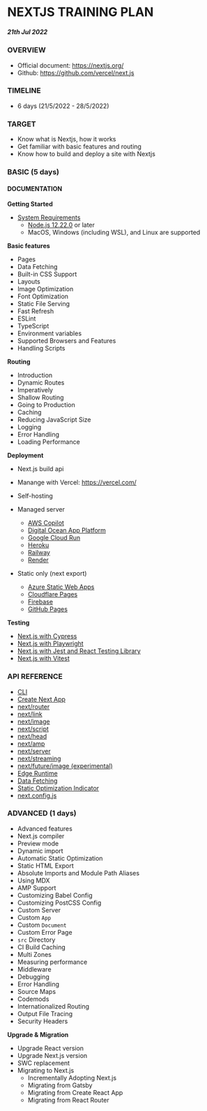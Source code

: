 # NEXTJS TRAINING PLAN
##### 21th Jul 2022

### OVERVIEW
- Official document: https://nextjs.org/ 
- Github: https://github.com/vercel/next.js

### TIMELINE
- 6 days (21/5/2022 - 28/5/2022)

### TARGET
- Know what is Nextjs, how it works
- Get familiar with basic features and routing
- Know how to build and deploy a site with Nextjs

### BASIC (5 days)
#### DOCUMENTATION

**Getting Started**

- [System Requirements](https://nextjs.org/docs/getting-started#system-requirements)
  - [Node.js 12.22.0](https://nodejs.org/) or later
  - MacOS, Windows (including WSL), and Linux are supported

**Basic features**

- Pages
- Data Fetching
- Built-in CSS Support
- Layouts
- Image Optimization
- Font Optimization
- Static File Serving
- Fast Refresh
- ESLint
- TypeScript
- Environment variables
- Supported Browsers and Features
- Handling Scripts

**Routing**

- Introduction
- Dynamic Routes
- Imperatively
- Shallow Routing
- Going to Production
- Caching
- Reducing JavaScript Size
- Logging
- Error Handling
- Loading Performance

**Deployment**

- Next.js build api
- Manange with Vercel: https://vercel.com/ 
- Self-hosting
- Managed server
  - [AWS Copilot](https://aws.github.io/copilot-cli/)
  - [Digital Ocean App Platform](https://docs.digitalocean.com/tutorials/app-nextjs-deploy/)
  - [Google Cloud Run](https://github.com/vercel/next.js/tree/canary/examples/with-docker)
  - [Heroku](https://elements.heroku.com/buildpacks/mars/heroku-nextjs)
  - [Railway](https://railway.app/new/starters/nextjs-prisma)
  - [Render](https://render.com/docs/deploy-nextjs-app)
  
- Static only (next export)
  - [Azure Static Web Apps](https://docs.microsoft.com/en-us/azure/static-web-apps/deploy-nextjs)
  - [Cloudflare Pages](https://developers.cloudflare.com/pages/framework-guides/deploy-a-nextjs-site/)
  - [Firebase](https://github.com/vercel/next.js/tree/canary/examples/with-firebase-hosting)
  - [GitHub Pages](https://github.com/vercel/next.js/tree/canary/examples/github-pages)

**Testing**

- [Next.js with Cypress](https://github.com/vercel/next.js/tree/canary/examples/with-cypress)
- [Next.js with Playwright](https://github.com/vercel/next.js/tree/canary/examples/with-playwright)
- [Next.js with Jest and React Testing Library](https://github.com/vercel/next.js/tree/canary/examples/with-jest)
- [Next.js with Vitest](https://github.com/vercel/next.js/tree/canary/examples/with-vitest)


### API REFERENCE
- [CLI](https://nextjs.org/docs/api-reference/cli)
- [Create Next App](https://nextjs.org/docs/api-reference/create-next-app)
- [next/router](https://nextjs.org/docs/api-reference/next/router)
- [next/link](https://nextjs.org/docs/api-reference/next/link)
- [next/image](https://nextjs.org/docs/api-reference/next/image)
- [next/script](https://nextjs.org/docs/api-reference/next/script)
- [next/head](https://nextjs.org/docs/api-reference/next/head)
- [next/amp](https://nextjs.org/docs/api-reference/next/amp)
- [next/server](https://nextjs.org/docs/api-reference/next/server)
- [next/streaming](https://nextjs.org/docs/api-reference/next/streaming)
- [next/future/image (experimental)](https://nextjs.org/docs/api-reference/next/future/image)
- [Edge Runtime](https://nextjs.org/docs/api-reference/edge-runtime)
- [Data Fetching](https://nextjs.org/docs/api-reference/data-fetching/get-initial-props)
- [Static Optimization Indicator](https://nextjs.org/docs/api-reference/next.config.js/static-optimization-indicator)
- [next.config.js](https://nextjs.org/docs/api-reference/next.config.js/introduction)

### ADVANCED (1 days)
- Advanced features
- Next.js compiler
- Preview mode
- Dynamic import
- Automatic Static Optimization
- Static HTML Export
- Absolute Imports and Module Path Aliases
- Using MDX
- AMP Support
- Customizing Babel Config
- Customizing PostCSS Config
- Custom Server
- Custom `App`
- Custom `Document`
- Custom Error Page
- `src` Directory
- CI Build Caching
- Multi Zones
- Measuring performance
- Middleware
- Debugging
- Error Handling
- Source Maps
- Codemods
- Internationalized Routing
- Output File Tracing
- Security Headers

**Upgrade & Migration**

- Upgrade React version
- Upgrade Next.js version
- SWC replacement
- Migrating to Next.js
  - Incrementally Adopting Next.js
  - Migrating from Gatsby
  - Migrating from Create React App
  - Migrating from React Router
